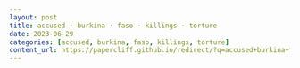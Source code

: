 ```yaml
---
layout: post
title: accused · burkina · faso · killings · torture
date: 2023-06-29
categories: [accused, burkina, faso, killings, torture]
content_url: https://papercliff.github.io/redirect/?q=accused+burkina+faso+killings+torture&tbs=cdr:1,cd_min:6/28/2023,cd_max:6/30/2023
---
```

